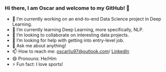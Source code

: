 ### Hi there, I am Oscar and welcome to my GitHub! 👋



- 🔭 I’m currently working on an end-to-end Data Science project in Deep Learning.
- 🌱 I’m currently learning Deep Learning, more specifically, NLP.
- 👯 I’m looking to collaborate on interesting data projects.
- 🤔 I’m looking for help with getting into entry-level job.
- 💬 Ask me about anything!
- 📫 How to reach me: oscarliu97@outlook.com/ [LinkedIn](https://www.linkedin.com/in/oscarliujun/)
- 😄 Pronouns: He/Him
- ⚡ Fun fact: I love sports!

